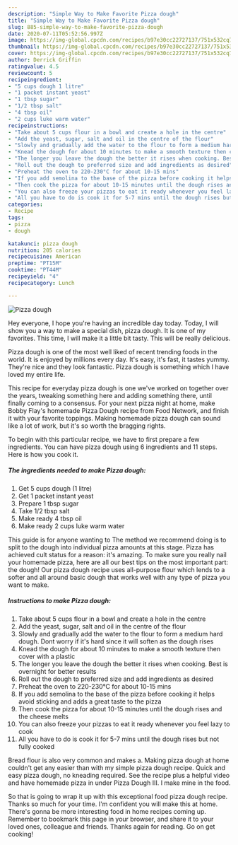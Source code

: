 ```yaml
---
description: "Simple Way to Make Favorite Pizza dough"
title: "Simple Way to Make Favorite Pizza dough"
slug: 885-simple-way-to-make-favorite-pizza-dough
date: 2020-07-11T05:52:56.997Z
image: https://img-global.cpcdn.com/recipes/b97e30cc22727137/751x532cq70/pizza-dough-recipe-main-photo.jpg
thumbnail: https://img-global.cpcdn.com/recipes/b97e30cc22727137/751x532cq70/pizza-dough-recipe-main-photo.jpg
cover: https://img-global.cpcdn.com/recipes/b97e30cc22727137/751x532cq70/pizza-dough-recipe-main-photo.jpg
author: Derrick Griffin
ratingvalue: 4.5
reviewcount: 5
recipeingredient:
- "5 cups dough 1 litre"
- "1 packet instant yeast"
- "1 tbsp sugar"
- "1/2 tbsp salt"
- "4 tbsp oil"
- "2 cups luke warm water"
recipeinstructions:
- "Take about 5 cups flour in a bowl and create a hole in the centre"
- "Add the yeast, sugar, salt and oil in the centre of the flour"
- "Slowly and gradually add the water to the flour to form a medium hard dough. Dont worry if it&#39;s hard since it will soften as the dough rises"
- "Knead the dough for about 10 minutes to make a smooth texture then cover with a plastic"
- "The longer you leave the dough the better it rises when cooking. Best is overnight for better results"
- "Roll out the dough to preferred size and add ingredients as desired"
- "Preheat the oven to 220-230°C for about 10-15 mins"
- "If you add semolina to the base of the pizza before cooking it helps avoid sticking and adds a great taste to the pizza"
- "Then cook the pizza for about 10-15 minutes until the dough rises and the cheese melts"
- "You can also freeze your pizzas to eat it ready whenever you feel lazy to cook"
- "All you have to do is cook it for 5-7 mins until the dough rises but not fully cooked"
categories:
- Recipe
tags:
- pizza
- dough

katakunci: pizza dough 
nutrition: 205 calories
recipecuisine: American
preptime: "PT15M"
cooktime: "PT44M"
recipeyield: "4"
recipecategory: Lunch

---
```



![Pizza dough](https://img-global.cpcdn.com/recipes/b97e30cc22727137/751x532cq70/pizza-dough-recipe-main-photo.jpg)

Hey everyone, I hope you're having an incredible day today. Today, I will show you a way to make a special dish, pizza dough. It is one of my favorites. This time, I will make it a little bit tasty. This will be really delicious.

Pizza dough is one of the most well liked of recent trending foods in the world. It is enjoyed by millions every day. It's easy, it's fast, it tastes yummy. They're nice and they look fantastic. Pizza dough is something which I have loved my entire life.

This recipe for everyday pizza dough is one we&#39;ve worked on together over the years, tweaking something here and adding something there, until finally coming to a consensus. For your next pizza night at home, make Bobby Flay&#39;s homemade Pizza Dough recipe from Food Network, and finish it with your favorite toppings. Making homemade pizza dough can sound like a lot of work, but it&#39;s so worth the bragging rights.


To begin with this particular recipe, we have to first prepare a few ingredients. You can have pizza dough using 6 ingredients and 11 steps. Here is how you cook it.

<!--inarticleads1-->

##### The ingredients needed to make Pizza dough:

1. Get 5 cups dough (1 litre)
1. Get 1 packet instant yeast
1. Prepare 1 tbsp sugar
1. Take 1/2 tbsp salt
1. Make ready 4 tbsp oil
1. Make ready 2 cups luke warm water


This guide is for anyone wanting to The method we recommend doing is to split to the dough into individual pizza amounts at this stage. Pizza has achieved cult status for a reason: it&#39;s amazing. To make sure you really nail your homemade pizza, here are all our best tips on the most important part: the dough! Our pizza dough recipe uses all-purpose flour which lends to a softer and all around basic dough that works well with any type of pizza you want to make. 

<!--inarticleads2-->

##### Instructions to make Pizza dough:

1. Take about 5 cups flour in a bowl and create a hole in the centre
1. Add the yeast, sugar, salt and oil in the centre of the flour
1. Slowly and gradually add the water to the flour to form a medium hard dough. Dont worry if it&#39;s hard since it will soften as the dough rises
1. Knead the dough for about 10 minutes to make a smooth texture then cover with a plastic
1. The longer you leave the dough the better it rises when cooking. Best is overnight for better results
1. Roll out the dough to preferred size and add ingredients as desired
1. Preheat the oven to 220-230°C for about 10-15 mins
1. If you add semolina to the base of the pizza before cooking it helps avoid sticking and adds a great taste to the pizza
1. Then cook the pizza for about 10-15 minutes until the dough rises and the cheese melts
1. You can also freeze your pizzas to eat it ready whenever you feel lazy to cook
1. All you have to do is cook it for 5-7 mins until the dough rises but not fully cooked


Bread flour is also very common and makes a. Making pizza dough at home couldn&#39;t get any easier than with my simple pizza dough recipe. Quick and easy pizza dough, no kneading required. See the recipe plus a helpful video and have homemade pizza in under Pizza Dough III. I make mine in the food. 

So that is going to wrap it up with this exceptional food pizza dough recipe. Thanks so much for your time. I'm confident you will make this at home. There's gonna be more interesting food in home recipes coming up. Remember to bookmark this page in your browser, and share it to your loved ones, colleague and friends. Thanks again for reading. Go on get cooking!

